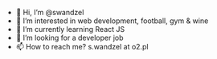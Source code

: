 - 👋 Hi, I’m @swandzel
- 👀 I’m interested in web development, football, gym & wine
- 🌱 I’m currently learning React JS
- 💞️ I’m looking for a developer job
- 📫 How to reach me? s.wandzel at o2.pl

